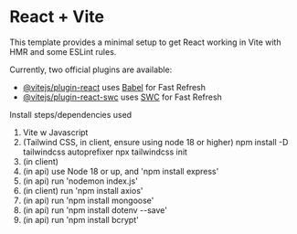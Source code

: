 # React + Vite

This template provides a minimal setup to get React working in Vite with HMR and some ESLint rules.

Currently, two official plugins are available:

- [@vitejs/plugin-react](https://github.com/vitejs/vite-plugin-react/blob/main/packages/plugin-react/README.md) uses [Babel](https://babeljs.io/) for Fast Refresh
- [@vitejs/plugin-react-swc](https://github.com/vitejs/vite-plugin-react-swc) uses [SWC](https://swc.rs/) for Fast Refresh


Install steps/dependencies used

1) Vite w Javascript
2) (Tailwind CSS, in client, ensure using node 18 or higher) 
    npm install -D tailwindcss autoprefixer
    npx tailwindcss init
3) (in client) 
4) (in api) use Node 18 or up, and 'npm install express'
5) (in api) run 'nodemon index.js'
6) (in client) run 'npm install axios'
7) (in api) run 'npm install mongoose'
8) (in api) run 'npm install dotenv --save'
9) (in api) run 'npm install bcrypt'